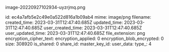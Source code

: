 image-20220927102934-uyzrjmq.png

id: ec4a7afb5e2c49e0a522d816a1b09ab4
mime: image/png
filename: 
created_time: 2023-03-31T12:47:40.685Z
updated_time: 2023-03-31T12:47:40.685Z
user_created_time: 2023-03-31T12:47:40.685Z
user_updated_time: 2023-03-31T12:47:40.685Z
file_extension: png
encryption_cipher_text: 
encryption_applied: 0
encryption_blob_encrypted: 0
size: 308920
is_shared: 0
share_id: 
master_key_id: 
user_data: 
type_: 4